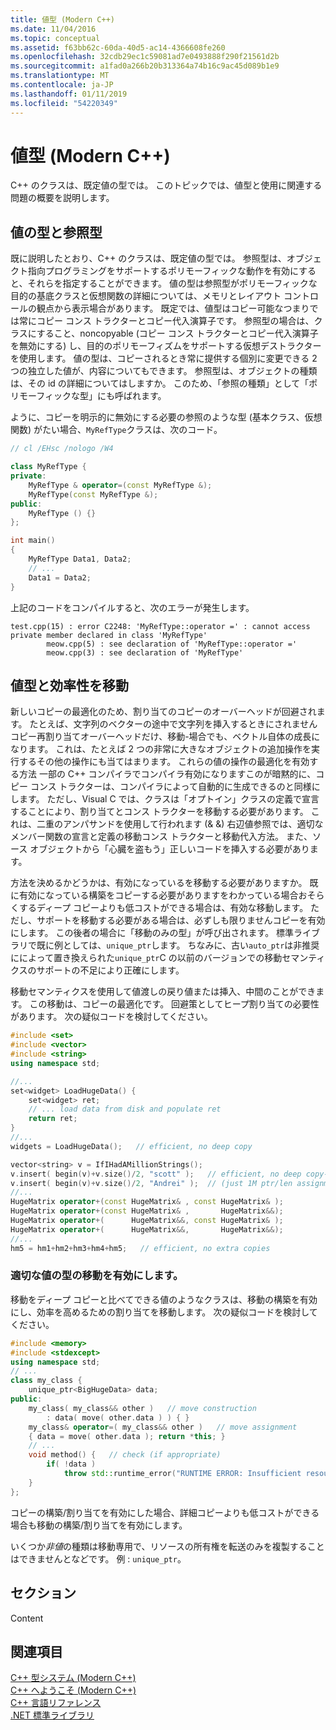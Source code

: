 ```yaml
---
title: 値型 (Modern C++)
ms.date: 11/04/2016
ms.topic: conceptual
ms.assetid: f63bb62c-60da-40d5-ac14-4366608fe260
ms.openlocfilehash: 32cdb29ec1c59081ad7e0493888f290f21561d2b
ms.sourcegitcommit: a1fad0a266b20b313364a74b16c9ac45d089b1e9
ms.translationtype: MT
ms.contentlocale: ja-JP
ms.lasthandoff: 01/11/2019
ms.locfileid: "54220349"
---
```

# <a name="value-types-modern-c"></a>値型 (Modern C++)

C++ のクラスは、既定値の型では。 このトピックでは、値型と使用に関連する問題の概要を説明します。

## <a name="value-vs-reference-types"></a>値の型と参照型

既に説明したとおり、C++ のクラスは、既定値の型では。 参照型は、オブジェクト指向プログラミングをサポートするポリモーフィックな動作を有効にすると、それらを指定することができます。 値の型は参照型がポリモーフィックな目的の基底クラスと仮想関数の詳細については、メモリとレイアウト コントロールの観点から表示場合があります。 既定では、値型はコピー可能なつまりでは常にコピー コンス トラクターとコピー代入演算子です。 参照型の場合は、クラスにすること、noncopyable (コピー コンス トラクターとコピー代入演算子を無効にする) し、目的のポリモーフィズムをサポートする仮想デストラクターを使用します。 値の型は、コピーされるとき常に提供する個別に変更できる 2 つの独立した値が、内容についてもできます。 参照型は、オブジェクトの種類は、その id の詳細についてはしますか。 このため、「参照の種類」として「ポリモーフィックな型」にも呼ばれます。

ように、コピーを明示的に無効にする必要の参照のような型 (基本クラス、仮想関数) がたい場合、`MyRefType`クラスは、次のコード。

```cpp
// cl /EHsc /nologo /W4

class MyRefType {
private:
    MyRefType & operator=(const MyRefType &);
    MyRefType(const MyRefType &);
public:
    MyRefType () {}
};

int main()
{
    MyRefType Data1, Data2;
    // ...
    Data1 = Data2;
}
```

上記のコードをコンパイルすると、次のエラーが発生します。

```Output
test.cpp(15) : error C2248: 'MyRefType::operator =' : cannot access private member declared in class 'MyRefType'
        meow.cpp(5) : see declaration of 'MyRefType::operator ='
        meow.cpp(3) : see declaration of 'MyRefType'
```

## <a name="value-types-and-move-efficiency"></a>値型と効率性を移動

新しいコピーの最適化のため、割り当てのコピーのオーバーヘッドが回避されます。 たとえば、文字列のベクターの途中で文字列を挿入するときにされませんコピー再割り当てオーバーヘッドだけ、移動-場合でも、ベクトル自体の成長になります。 これは、たとえば 2 つの非常に大きなオブジェクトの追加操作を実行するその他の操作にも当てはまります。 これらの値の操作の最適化を有効する方法 一部の C++ コンパイラでコンパイラ有効になりますこのが暗黙的に、コピー コンス トラクターは、コンパイラによって自動的に生成できるのと同様にします。 ただし、Visual C では、クラスは「オプトイン」クラスの定義で宣言することにより、割り当てとコンス トラクターを移動する必要があります。 これは、二重のアンパサンドを使用して行われます (& &) 右辺値参照では、適切なメンバー関数の宣言と定義の移動コンス トラクターと移動代入方法。  また、ソース オブジェクトから「心臓を盗もう」正しいコードを挿入する必要があります。

方法を決めるかどうかは、有効になっているを移動する必要がありますか。 既に有効になっている構築をコピーする必要がありますをわかっている場合おそらくするディープ コピーよりも低コストができる場合は、有効な移動します。 ただし、サポートを移動する必要がある場合は、必ずしも限りませんコピーを有効にします。 この後者の場合に「移動のみの型」が呼び出されます。 標準ライブラリで既に例としては、`unique_ptr`します。 ちなみに、古い`auto_ptr`は非推奨にによって置き換えられた`unique_ptr`C の以前のバージョンでの移動セマンティクスのサポートの不足により正確にします。

移動セマンティクスを使用して値渡しの戻り値または挿入、中間のことができます。 この移動は、コピーの最適化です。 回避策としてヒープ割り当ての必要性があります。 次の疑似コードを検討してください。

```cpp
#include <set>
#include <vector>
#include <string>
using namespace std;

//...
set<widget> LoadHugeData() {
    set<widget> ret;
    // ... load data from disk and populate ret
    return ret;
}
//...
widgets = LoadHugeData();   // efficient, no deep copy

vector<string> v = IfIHadAMillionStrings();
v.insert( begin(v)+v.size()/2, "scott" );   // efficient, no deep copy-shuffle
v.insert( begin(v)+v.size()/2, "Andrei" );  // (just 1M ptr/len assignments)
//...
HugeMatrix operator+(const HugeMatrix& , const HugeMatrix& );
HugeMatrix operator+(const HugeMatrix& ,       HugeMatrix&&);
HugeMatrix operator+(      HugeMatrix&&, const HugeMatrix& );
HugeMatrix operator+(      HugeMatrix&&,       HugeMatrix&&);
//...
hm5 = hm1+hm2+hm3+hm4+hm5;   // efficient, no extra copies
```

### <a name="enabling-move-for-appropriate-value-types"></a>適切な値の型の移動を有効にします。

移動をディープ コピーと比べてできる値のようなクラスは、移動の構築を有効にし、効率を高めるための割り当てを移動します。 次の疑似コードを検討してください。

```cpp
#include <memory>
#include <stdexcept>
using namespace std;
// ...
class my_class {
    unique_ptr<BigHugeData> data;
public:
    my_class( my_class&& other )   // move construction
        : data( move( other.data ) ) { }
    my_class& operator=( my_class&& other )   // move assignment
    { data = move( other.data ); return *this; }
    // ...
    void method() {   // check (if appropriate)
        if( !data )
            throw std::runtime_error("RUNTIME ERROR: Insufficient resources!");
    }
};
```

コピーの構築/割り当てを有効にした場合、詳細コピーよりも低コストができる場合も移動の構築/割り当てを有効にします。

いくつか*非値*の種類は移動専用で、リソースの所有権を転送のみを複製することはできませんとなどです。 例 : `unique_ptr`。

## <a name="section"></a>セクション

Content

## <a name="see-also"></a>関連項目

[C++ 型システム (Modern C++)](../cpp/cpp-type-system-modern-cpp.md)<br/>
[C++ へようこそ (Modern C++)](../cpp/welcome-back-to-cpp-modern-cpp.md)<br/>
[C++ 言語リファレンス](../cpp/cpp-language-reference.md)<br/>
[.NET 標準ライブラリ](../standard-library/cpp-standard-library-reference.md)
